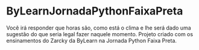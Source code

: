 # ByLearnJornadaPythonFaixaPreta
Você irá responder que horas são, como está o clima e lhe será dado uma sugestão do que seria legal fazer naquele momento.
Projeto criado com os ensinamentos do Zarcky da ByLearn na Jornada Python Faixa Preta.
